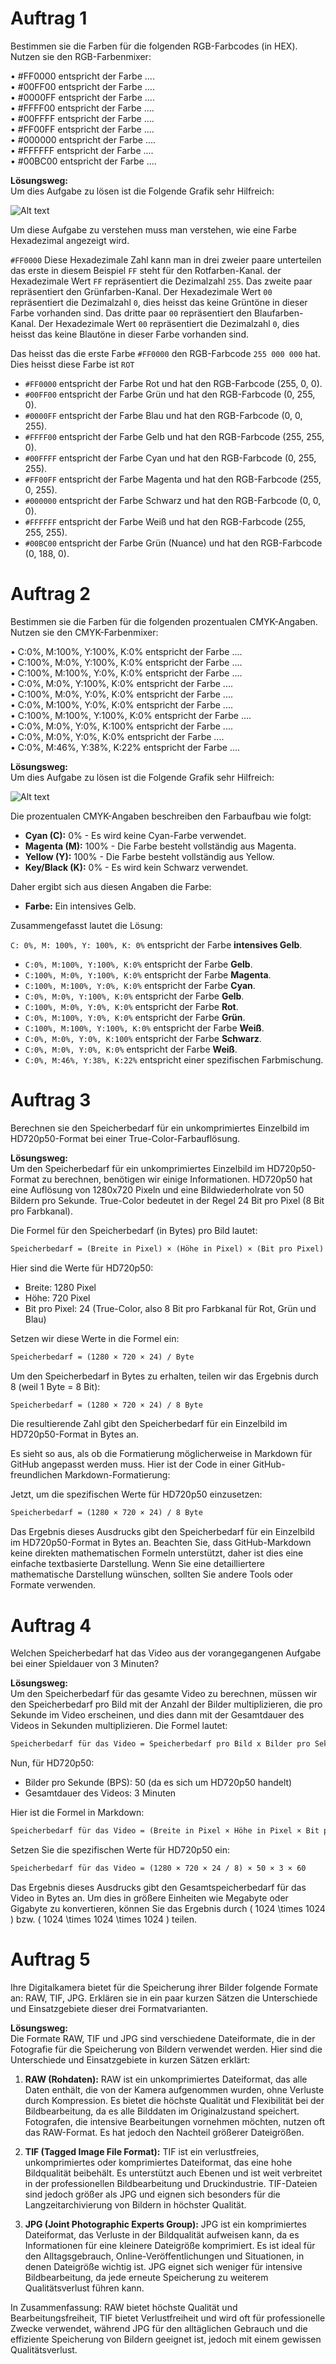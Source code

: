 # Auftrag 1
Bestimmen sie die Farben für die folgenden RGB-Farbcodes (in HEX). Nutzen sie den RGB-Farbenmixer:

•	#FF0000 entspricht der Farbe ....<br>
•	#00FF00 entspricht der Farbe ....<br>
•	#0000FF entspricht der Farbe ....<br>
•	#FFFF00 entspricht der Farbe ....<br>
•	#00FFFF entspricht der Farbe ....<br>
•	#FF00FF entspricht der Farbe ....<br>
•	#000000 entspricht der Farbe ....<br>
•	#FFFFFF entspricht der Farbe ....<br>
•	#00BC00 entspricht der Farbe ....<br>

**Lösungsweg:**<br>
Um dies Aufgabe zu lösen ist die Folgende Grafik sehr Hilfreich:

![Alt text](img/image-1.png)

Um diese Aufgabe zu verstehen muss man verstehen, wie eine Farbe Hexadezimal angezeigt wird.

`#FF0000` Diese Hexadezimale Zahl kann man in drei zweier paare unterteilen das erste in diesem Beispiel `FF` steht für den Rotfarben-Kanal. der Hexadezimale Wert `FF` repräsentiert die Dezimalzahl `255`. Das zweite paar repräsentiert den Grünfarben-Kanal. Der Hexadezimale Wert `00` repräsentiert die Dezimalzahl `0`, dies heisst das keine Grüntöne in dieser Farbe vorhanden sind. Das dritte paar `00` repräsentiert den Blaufarben-Kanal. Der Hexadezimale Wert `00` repräsentiert die Dezimalzahl `0`, dies heisst das keine Blautöne in dieser Farbe vorhanden sind.

Das heisst das die erste Farbe `#FF0000` den RGB-Farbcode `255 000 000` hat. Dies heisst diese Farbe ist `ROT`

- `#FF0000` entspricht der Farbe Rot und hat den RGB-Farbcode (255, 0, 0).
- `#00FF00` entspricht der Farbe Grün und hat den RGB-Farbcode (0, 255, 0).
- `#0000FF` entspricht der Farbe Blau und hat den RGB-Farbcode (0, 0, 255).
- `#FFFF00` entspricht der Farbe Gelb und hat den RGB-Farbcode (255, 255, 0).
- `#00FFFF` entspricht der Farbe Cyan und hat den RGB-Farbcode (0, 255, 255).
- `#FF00FF` entspricht der Farbe Magenta und hat den RGB-Farbcode (255, 0, 255).
- `#000000` entspricht der Farbe Schwarz und hat den RGB-Farbcode (0, 0, 0).
- `#FFFFFF` entspricht der Farbe Weiß und hat den RGB-Farbcode (255, 255, 255).
- `#00BC00` entspricht der Farbe Grün (Nuance) und hat den RGB-Farbcode (0, 188, 0).

# Auftrag 2
Bestimmen sie die Farben für die folgenden prozentualen CMYK-Angaben. Nutzen sie den CMYK-Farbenmixer:

•	C:0%, M:100%, Y:100%, K:0% entspricht der Farbe ....<br>
•	C:100%, M:0%, Y:100%, K:0% entspricht der Farbe ....<br>
•	C:100%, M:100%, Y:0%, K:0% entspricht der Farbe ....<br>
•	C:0%, M:0%, Y:100%, K:0% entspricht der Farbe ....<br>
•	C:100%, M:0%, Y:0%, K:0% entspricht der Farbe ....<br>
•	C:0%, M:100%, Y:0%, K:0% entspricht der Farbe ....<br>
•	C:100%, M:100%, Y:100%, K:0% entspricht der Farbe ....<br>
•	C:0%, M:0%, Y:0%, K:100% entspricht der Farbe ....<br>
•	C:0%, M:0%, Y:0%, K:0% entspricht der Farbe ....<br>
•	C:0%, M:46%, Y:38%, K:22% entspricht der Farbe ....<br>

**Lösungsweg:**<br>
Um dies Aufgabe zu lösen ist die Folgende Grafik sehr Hilfreich:

![Alt text](img/image-2.png)

Die prozentualen CMYK-Angaben beschreiben den Farbaufbau wie folgt:

- **Cyan (C):** 0% - Es wird keine Cyan-Farbe verwendet.
- **Magenta (M):** 100% - Die Farbe besteht vollständig aus Magenta.
- **Yellow (Y):** 100% - Die Farbe besteht vollständig aus Yellow.
- **Key/Black (K):** 0% - Es wird kein Schwarz verwendet.

Daher ergibt sich aus diesen Angaben die Farbe:

- **Farbe:** Ein intensives Gelb.

Zusammengefasst lautet die Lösung:

`C: 0%, M: 100%, Y: 100%, K: 0%` entspricht der Farbe **intensives Gelb**.

- `C:0%, M:100%, Y:100%, K:0%` entspricht der Farbe **Gelb**.
- `C:100%, M:0%, Y:100%, K:0%` entspricht der Farbe **Magenta**.
- `C:100%, M:100%, Y:0%, K:0%` entspricht der Farbe **Cyan**.
- `C:0%, M:0%, Y:100%, K:0%` entspricht der Farbe **Gelb**.
- `C:100%, M:0%, Y:0%, K:0%` entspricht der Farbe **Rot**.
- `C:0%, M:100%, Y:0%, K:0%` entspricht der Farbe **Grün**.
- `C:100%, M:100%, Y:100%, K:0%` entspricht der Farbe **Weiß**.
- `C:0%, M:0%, Y:0%, K:100%` entspricht der Farbe **Schwarz**.
- `C:0%, M:0%, Y:0%, K:0%` entspricht der Farbe **Weiß**.
- `C:0%, M:46%, Y:38%, K:22%` entspricht einer spezifischen Farbmischung.

# Auftrag 3
Berechnen sie den Speicherbedarf für ein unkomprimiertes Einzelbild im HD720p50-Format bei einer True-Color-Farbauflösung.


**Lösungsweg:**<br>
Um den Speicherbedarf für ein unkomprimiertes Einzelbild im HD720p50-Format zu berechnen, benötigen wir einige Informationen. HD720p50 hat eine Auflösung von 1280x720 Pixeln und eine Bildwiederholrate von 50 Bildern pro Sekunde. True-Color bedeutet in der Regel 24 Bit pro Pixel (8 Bit pro Farbkanal).

Die Formel für den Speicherbedarf (in Bytes) pro Bild lautet:

```markdown
Speicherbedarf = (Breite in Pixel) × (Höhe in Pixel) × (Bit pro Pixel) / 8
```

Hier sind die Werte für HD720p50:

- Breite: 1280 Pixel
- Höhe: 720 Pixel
- Bit pro Pixel: 24 (True-Color, also 8 Bit pro Farbkanal für Rot, Grün und Blau)

Setzen wir diese Werte in die Formel ein:

```markdown
Speicherbedarf = (1280 × 720 × 24) / Byte
```
Um den Speicherbedarf in Bytes zu erhalten, teilen wir das Ergebnis durch 8 (weil 1 Byte = 8 Bit):

```markdown
Speicherbedarf = (1280 × 720 × 24) / 8 Byte
```

Die resultierende Zahl gibt den Speicherbedarf für ein Einzelbild im HD720p50-Format in Bytes an.


Es sieht so aus, als ob die Formatierung möglicherweise in Markdown für GitHub angepasst werden muss. Hier ist der Code in einer GitHub-freundlichen Markdown-Formatierung:



Jetzt, um die spezifischen Werte für HD720p50 einzusetzen:

```markdown
Speicherbedarf = (1280 × 720 × 24) / 8 Byte
```

Das Ergebnis dieses Ausdrucks gibt den Speicherbedarf für ein Einzelbild im HD720p50-Format in Bytes an. Beachten Sie, dass GitHub-Markdown keine direkten mathematischen Formeln unterstützt, daher ist dies eine einfache textbasierte Darstellung. Wenn Sie eine detailliertere mathematische Darstellung wünschen, sollten Sie andere Tools oder Formate verwenden.

# Auftrag 4
Welchen Speicherbedarf hat das Video aus der vorangegangenen Aufgabe bei einer Spieldauer von 3 Minuten?

**Lösungsweg:**<br>
Um den Speicherbedarf für das gesamte Video zu berechnen, müssen wir den Speicherbedarf pro Bild mit der Anzahl der Bilder multiplizieren, die pro Sekunde im Video erscheinen, und dies dann mit der Gesamtdauer des Videos in Sekunden multiplizieren. Die Formel lautet:

```markdown
Speicherbedarf für das Video = Speicherbedarf pro Bild x Bilder pro Sekunde x Gesamtdauer des Videos in Sekunden
```

Nun, für HD720p50:

- Bilder pro Sekunde (BPS): 50 (da es sich um HD720p50 handelt)
- Gesamtdauer des Videos: 3 Minuten

Hier ist die Formel in Markdown:

```markdown
Speicherbedarf für das Video = (Breite in Pixel × Höhe in Pixel × Bit pro Pixel / 8) × Bilder pro Sekunde × Gesamtdauer des Videos in Sekunden
```

Setzen Sie die spezifischen Werte für HD720p50 ein:

```markdown
Speicherbedarf für das Video = (1280 × 720 × 24 / 8) × 50 × 3 × 60
```

Das Ergebnis dieses Ausdrucks gibt den Gesamtspeicherbedarf für das Video in Bytes an. Um dies in größere Einheiten wie Megabyte oder Gigabyte zu konvertieren, können Sie das Ergebnis durch \( 1024 \times 1024 \) bzw. \( 1024 \times 1024 \times 1024 \) teilen.

# Auftrag 5
Ihre Digitalkamera bietet für die Speicherung ihrer Bilder folgende Formate an: RAW, TIF, JPG. Erklären sie in ein paar kurzen Sätzen die Unterschiede und Einsatzgebiete dieser drei Formatvarianten.

**Lösungsweg:**<br>
Die Formate RAW, TIF und JPG sind verschiedene Dateiformate, die in der Fotografie für die Speicherung von Bildern verwendet werden. Hier sind die Unterschiede und Einsatzgebiete in kurzen Sätzen erklärt:

1. **RAW (Rohdaten):** RAW ist ein unkomprimiertes Dateiformat, das alle Daten enthält, die von der Kamera aufgenommen wurden, ohne Verluste durch Kompression. Es bietet die höchste Qualität und Flexibilität bei der Bildbearbeitung, da es alle Bilddaten im Originalzustand speichert. Fotografen, die intensive Bearbeitungen vornehmen möchten, nutzen oft das RAW-Format. Es hat jedoch den Nachteil größerer Dateigrößen.

2. **TIF (Tagged Image File Format):** TIF ist ein verlustfreies, unkomprimiertes oder komprimiertes Dateiformat, das eine hohe Bildqualität beibehält. Es unterstützt auch Ebenen und ist weit verbreitet in der professionellen Bildbearbeitung und Druckindustrie. TIF-Dateien sind jedoch größer als JPG und eignen sich besonders für die Langzeitarchivierung von Bildern in höchster Qualität.

3. **JPG (Joint Photographic Experts Group):** JPG ist ein komprimiertes Dateiformat, das Verluste in der Bildqualität aufweisen kann, da es Informationen für eine kleinere Dateigröße komprimiert. Es ist ideal für den Alltagsgebrauch, Online-Veröffentlichungen und Situationen, in denen Dateigröße wichtig ist. JPG eignet sich weniger für intensive Bildbearbeitung, da jede erneute Speicherung zu weiterem Qualitätsverlust führen kann.

In Zusammenfassung: RAW bietet höchste Qualität und Bearbeitungsfreiheit, TIF bietet Verlustfreiheit und wird oft für professionelle Zwecke verwendet, während JPG für den alltäglichen Gebrauch und die effiziente Speicherung von Bildern geeignet ist, jedoch mit einem gewissen Qualitätsverlust.
